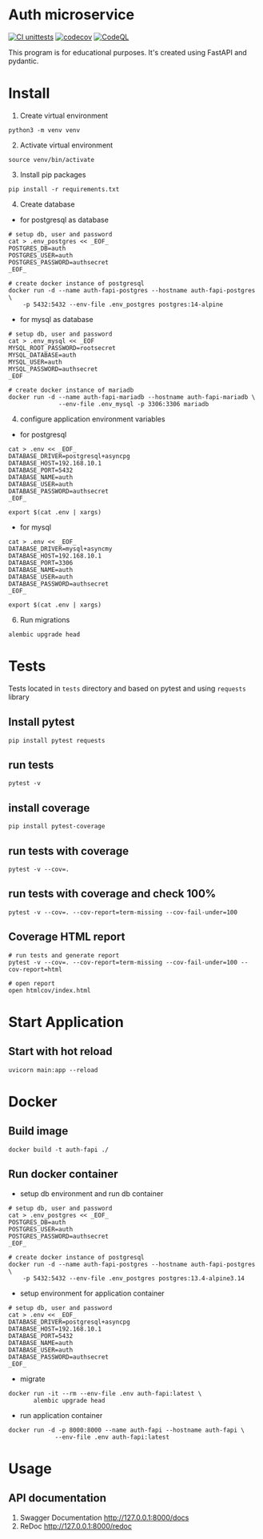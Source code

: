 # Auth microservice

[![CI unittests](https://github.com/iliadmitriev/auth-fapi/actions/workflows/python.yml/badge.svg)](https://github.com/iliadmitriev/auth-fapi/actions/workflows/python.yml)
[![codecov](https://codecov.io/gh/iliadmitriev/auth-fapi/branch/master/graph/badge.svg?token=TNU4TRP8S3)](https://codecov.io/gh/iliadmitriev/auth-fapi)
[![CodeQL](https://github.com/iliadmitriev/auth-fapi/actions/workflows/codeql-analysis.yml/badge.svg)](https://github.com/iliadmitriev/auth-fapi/actions/workflows/codeql-analysis.yml)

This program is for educational purposes. It's created using FastAPI and pydantic.

# Install

1. Create virtual environment
```shell
python3 -m venv venv
```

2. Activate virtual environment
```shell
source venv/bin/activate
```

3. Install pip packages
```shell
pip install -r requirements.txt
```

4. Create database
* for postgresql as database
```shell
# setup db, user and password
cat > .env_postgres << _EOF_
POSTGRES_DB=auth
POSTGRES_USER=auth
POSTGRES_PASSWORD=authsecret
_EOF_

# create docker instance of postgresql
docker run -d --name auth-fapi-postgres --hostname auth-fapi-postgres \
    -p 5432:5432 --env-file .env_postgres postgres:14-alpine
```
* for mysql as database
```shell
# setup db, user and password
cat > .env_mysql << _EOF
MYSQL_ROOT_PASSWORD=rootsecret
MYSQL_DATABASE=auth
MYSQL_USER=auth
MYSQL_PASSWORD=authsecret
_EOF

# create docker instance of mariadb
docker run -d --name auth-fapi-mariadb --hostname auth-fapi-mariadb \
              --env-file .env_mysql -p 3306:3306 mariadb
```

4. configure application environment variables
* for postgresql
```shell
cat > .env << _EOF_
DATABASE_DRIVER=postgresql+asyncpg
DATABASE_HOST=192.168.10.1
DATABASE_PORT=5432
DATABASE_NAME=auth
DATABASE_USER=auth
DATABASE_PASSWORD=authsecret
_EOF_

export $(cat .env | xargs)
```
* for mysql
```shell
cat > .env << _EOF_
DATABASE_DRIVER=mysql+asyncmy
DATABASE_HOST=192.168.10.1
DATABASE_PORT=3306
DATABASE_NAME=auth
DATABASE_USER=auth
DATABASE_PASSWORD=authsecret
_EOF_

export $(cat .env | xargs)
```

6. Run migrations
```shell
alembic upgrade head
```

# Tests

Tests located in `tests` directory and based on pytest and using `requests` library

## Install pytest

```shell
pip install pytest requests
```

## run tests
```shell
pytest -v
```

## install coverage
```shell
pip install pytest-coverage
```

## run tests with coverage
```shell
pytest -v --cov=.
```
## run tests with coverage and check 100%
```shell
pytest -v --cov=. --cov-report=term-missing --cov-fail-under=100
```

## Coverage HTML report
```shell
# run tests and generate report
pytest -v --cov=. --cov-report=term-missing --cov-fail-under=100 --cov-report=html

# open report
open htmlcov/index.html 
```

# Start Application

## Start with hot reload

```shell
uvicorn main:app --reload 
```

# Docker

## Build image
```shell
docker build -t auth-fapi ./
```

## Run docker container
* setup db environment and run db container
```shell
# setup db, user and password
cat > .env_postgres << _EOF_
POSTGRES_DB=auth
POSTGRES_USER=auth
POSTGRES_PASSWORD=authsecret
_EOF_

# create docker instance of postgresql
docker run -d --name auth-fapi-postgres --hostname auth-fapi-postgres \
    -p 5432:5432 --env-file .env_postgres postgres:13.4-alpine3.14
```

* setup environment for application container 
```shell
# setup db, user and password
cat > .env << _EOF_
DATABASE_DRIVER=postgresql+asyncpg
DATABASE_HOST=192.168.10.1
DATABASE_PORT=5432
DATABASE_NAME=auth
DATABASE_USER=auth
DATABASE_PASSWORD=authsecret
_EOF_
```
* migrate
```shell
docker run -it --rm --env-file .env auth-fapi:latest \
       alembic upgrade head
```
* run application container
```shell
docker run -d -p 8000:8000 --name auth-fapi --hostname auth-fapi \
             --env-file .env auth-fapi:latest
```

# Usage

## API documentation

1. Swagger Documentation http://127.0.0.1:8000/docs
2. ReDoc http://127.0.0.1:8000/redoc